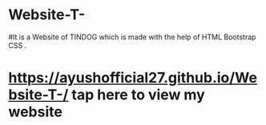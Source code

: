 # Website-T-
#It is a Website of TINDOG which is made with the help of HTML Bootstrap CSS .
# https://ayushofficial27.github.io/Website-T-/ tap here to view my website


